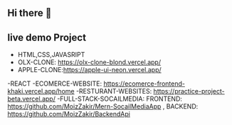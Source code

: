 ## Hi there 👋

## live demo Project

- HTML,CSS,JAVASRIPT
- OLX-CLONE: https://olx-clone-blond.vercel.app/
- APPLE-CLONE:https://apple-ui-neon.vercel.app/

 -REACT
 -ECOMERCE-WEBSITE: https://ecomerce-frontend-khaki.vercel.app/home
 -RESTURANT-WEBSITES: https://practice-project-beta.vercel.app/
 -FULL-STACK-SOCAILMEDIA: FRONTEND: https://github.com/MoizZakir/Mern-SocailMediaApp ,
                          BACKEND: https://github.com/MoizZakir/BackendApi

<!--
**MoizZakir/moizzakir** is a ✨ _special_ ✨ repository because its `README.md` (this file) appears on your GitHub profile.

Here are some ideas to get you started:


- 🔭 I’m currently working on ...
- 🌱 I’m currently learning ...
- 👯 I’m looking to collaborate on ...
- 🤔 I’m looking for help with ...
- 💬 Ask me about ...
- 📫 How to reach me: ...
- 😄 Pronouns: ...
- ⚡ Fun fact: ...
-->
